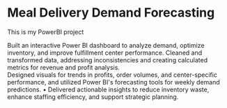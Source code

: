 # Meal Delivery Demand Forecasting

This is my PowerBI project  

Built an interactive Power BI dashboard to analyze demand, optimize inventory, and improve fulfillment center performance. 
Cleaned and transformed data, addressing inconsistencies and creating calculated metrics for revenue and profit analysis.  
Designed visuals for trends in profits, order volumes, and center-specific performance, and utilized Power BI's forecasting tools for weekly demand predictions. • Delivered actionable insights to reduce inventory waste, enhance staffing efficiency, and support strategic planning.
